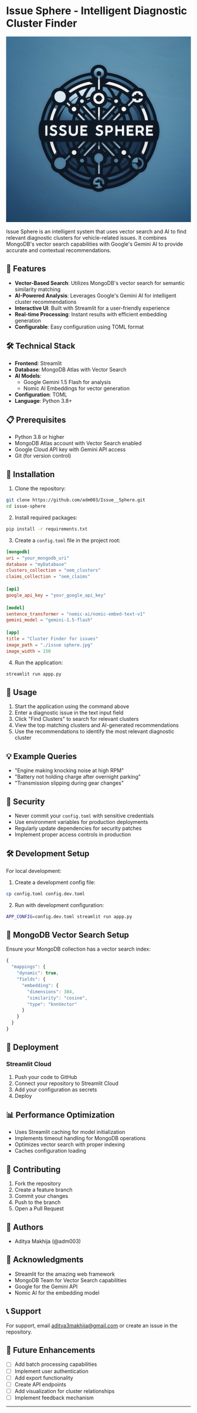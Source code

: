 # Issue Sphere - Intelligent Diagnostic Cluster Finder

![Issue Sphere Logo](./issue%20sphere.jpg)

Issue Sphere is an intelligent system that uses vector search and AI to find relevant diagnostic clusters for vehicle-related issues. It combines MongoDB's vector search capabilities with Google's Gemini AI to provide accurate and contextual recommendations.

## 🚀 Features

- **Vector-Based Search**: Utilizes MongoDB's vector search for semantic similarity matching
- **AI-Powered Analysis**: Leverages Google's Gemini AI for intelligent cluster recommendations
- **Interactive UI**: Built with Streamlit for a user-friendly experience
- **Real-time Processing**: Instant results with efficient embedding generation
- **Configurable**: Easy configuration using TOML format

## 🛠️ Technical Stack

- **Frontend**: Streamlit
- **Database**: MongoDB Atlas with Vector Search
- **AI Models**: 
  - Google Gemini 1.5 Flash for analysis
  - Nomic AI Embeddings for vector generation
- **Configuration**: TOML
- **Language**: Python 3.8+

## 📋 Prerequisites

- Python 3.8 or higher
- MongoDB Atlas account with Vector Search enabled
- Google Cloud API key with Gemini API access
- Git (for version control)

## 🔧 Installation

1. Clone the repository:
```bash
git clone https://github.com/adm003/Issue__Sphere.git
cd issue-sphere
```

2. Install required packages:
```bash
pip install -r requirements.txt
```

3. Create a `config.toml` file in the project root:
```toml
[mongodb]
uri = "your_mongodb_uri"
database = "myDatabase"
clusters_collection = "oem_clusters"
claims_collection = "oem_claims"

[api]
google_api_key = "your_google_api_key"

[model]
sentence_transformer = "nomic-ai/nomic-embed-text-v1"
gemini_model = "gemini-1.5-flash"

[app]
title = "Cluster Finder for issues"
image_path = "./issue sphere.jpg"
image_width = 150
```

4. Run the application:
```bash
streamlit run appp.py
```

## 🚀 Usage

1. Start the application using the command above
2. Enter a diagnostic issue in the text input field
3. Click "Find Clusters" to search for relevant clusters
4. View the top matching clusters and AI-generated recommendations
5. Use the recommendations to identify the most relevant diagnostic cluster

## 💡 Example Queries

- "Engine making knocking noise at high RPM"
- "Battery not holding charge after overnight parking"
- "Transmission slipping during gear changes"

## 🔐 Security

- Never commit your `config.toml` with sensitive credentials
- Use environment variables for production deployments
- Regularly update dependencies for security patches
- Implement proper access controls in production

## 🛠️ Development Setup

For local development:

1. Create a development config file:
```bash
cp config.toml config.dev.toml
```

2. Run with development configuration:
```bash
APP_CONFIG=config.dev.toml streamlit run appp.py
```

## 🔄 MongoDB Vector Search Setup

Ensure your MongoDB collection has a vector search index:

```javascript
{
  "mappings": {
    "dynamic": true,
    "fields": {
      "embedding": {
        "dimensions": 384,
        "similarity": "cosine",
        "type": "knnVector"
      }
    }
  }
}
```

## 🚀 Deployment

### Streamlit Cloud

1. Push your code to GitHub
2. Connect your repository to Streamlit Cloud
3. Add your configuration as secrets
4. Deploy


## 📊 Performance Optimization

- Uses Streamlit caching for model initialization
- Implements timeout handling for MongoDB operations
- Optimizes vector search with proper indexing
- Caches configuration loading

## 🤝 Contributing

1. Fork the repository
2. Create a feature branch
3. Commit your changes
4. Push to the branch
5. Open a Pull Request


## 👥 Authors

- Aditya Makhija (@adm003)

## 🙏 Acknowledgments

- Streamlit for the amazing web framework
- MongoDB Team for Vector Search capabilities
- Google for the Gemini API
- Nomic AI for the embedding model

## 📞 Support

For support, email aditya3makhija@gmail.com or create an issue in the repository.

## 🔮 Future Enhancements

- [ ] Add batch processing capabilities
- [ ] Implement user authentication
- [ ] Add export functionality
- [ ] Create API endpoints
- [ ] Add visualization for cluster relationships
- [ ] Implement feedback mechanism

---
